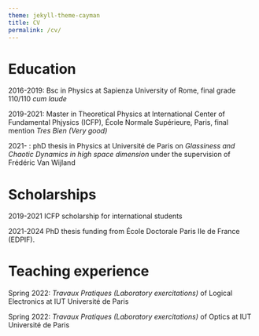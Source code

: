 ```yaml
---
theme: jekyll-theme-cayman
title: CV
permalink: /cv/
---
```


# Education

2016-2019: Bsc in Physics at Sapienza University of Rome, final grade 110/110 _cum laude_

2019-2021: Master in Theoretical Physics at International Center of Fundamental Phjysics (ICFP), École Normale Supérieure, Paris, final mention _Tres Bien (Very good)_

2021- : phD thesis in Physics at Université de Paris on _Glassiness and Chaotic Dynamics in high space dimension_ under the supervision of Frédéric Van Wijland

# Scholarships

2019-2021 ICFP scholarship for international students

2021-2024 PhD thesis funding from École Doctorale Paris Ile de France (EDPIF).

# Teaching experience

Spring 2022: _Travaux Pratiques (Laboratory exercitations)_ of Logical Electronics at IUT Université de Paris

Spring 2022: _Travaux Pratiques (Laboratory exercitations)_ of Optics at IUT Université de Paris

<script src="http://code.jquery.com/jquery-1.4.2.min.js"></script> <script> var x = document.getElementsByClassName("site-footer-credits"); setTimeout(() => { x[0].remove(); }, 10); </script>

